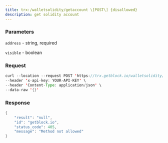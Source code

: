 ```yaml
---
title: trx:/walletsolidity/getaccount \[POST\] {disallowed}
description: get solidity account
---
```


### Parameters


`address` - string, required

`visible` - boolean

### Request

``` java
curl --location --request POST 'https://trx.getblock.io/walletsolidity/getaccount' \
--header 'x-api-key: YOUR-API-KEY' \
--header 'Content-Type: application/json' \
--data-raw '{}'
```

###  Response

``` java
{
    "result": "null",
    "id": "getblock.io",
    "status_code": 405,
    "message": "Method not allowed"
}
```

